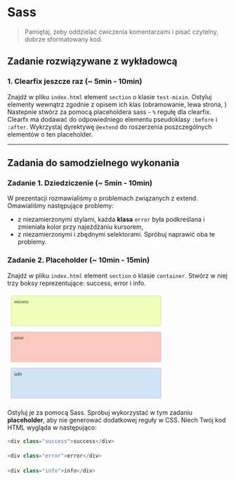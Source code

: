 # Sass

> Pamiętaj, żeby oddzielać ćwiczenia komentarzami i pisać czytelny, dobrze sformatowany kod.

## Zadanie rozwiązywane z wykładowcą

### 1. Clearfix jeszcze raz (~ 5min - 10min)

Znajdź w pliku `index.html` element `section` o klasie `test-mixin`. Ostyluj elementy wewnątrz zgodnie z opisem ich klas (obramowanie, lewa strona, )
Nastepnie stwórz za pomocą placeholdera sass - `%` regułę dla clearfix. Clearfx ma dodawać do odpowiedniego elementu pseudoklasy `:before` i `:after`.
Wykrzystaj dyrektywę `@extend` do roszerzenia poszczególnych elementów o ten placeholder.

-------------------------------------------------------------------------------

## Zadania do samodzielnego wykonania

### Zadanie 1. Dziedziczenie  (~ 5min - 10min)
W prezentacji rozmawialiśmy o problemach związanych z extend. Omawialiśmy następujące problemy:
* z niezamierzonymi stylami, każda **klasa** ```error``` była podkreślana i zmieniała kolor przy najeżdżaniu kursorem,
* z niezamierzonymi i zbędnymi selektorami.
Spróbuj naprawić oba te problemy.

### Zadanie 2. Placeholder (~ 10min - 15min)

Znajdź w pliku `index.html` element `section` o klasie `container`.
Stwórz w niej trzy boksy reprezentujące: success, error i info.

![Placeholder](images/placeholder.jpg)

Ostyluj je za pomocą Sass. Spróbuj wykorzystać w tym zadaniu **placeholder**, aby nie generować dodatkowej reguły w CSS. Niech Twój kod HTML wygląda w następująco:

```JavaScript
<div class="success">success</div>

<div class="error">error</div>

<div class="info">info</div>
```
